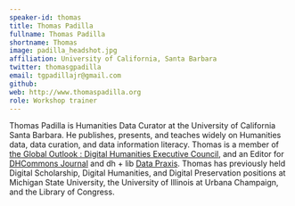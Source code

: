 ```yaml
---
speaker-id: thomas
title: Thomas Padilla
fullname: Thomas Padilla
shortname: Thomas
image: padilla_headshot.jpg
affiliation: University of California, Santa Barbara
twitter: thomasgpadilla
email: tgpadillajr@gmail.com
github:
web: http://www.thomaspadilla.org 
role: Workshop trainer
---
```


Thomas Padilla is Humanities Data Curator at the University of California Santa Barbara.
He publishes, presents, and teaches widely on Humanities data, data curation, and data information literacy. Thomas is a member of <a href="http://www.globaloutlookdh.org/">the Global Outlook : Digital Humanities Executive Council</a>, and an Editor for <a href="http://dhcommons.org/journal/issue-1">DHCommons Journal</a> and dh + lib <a href="http://acrl.ala.org/dh/category/data-praxis/">Data Praxis</a>.
Thomas has previously held Digital Scholarship, Digital Humanities, and Digital Preservation positions at Michigan State University, the University of Illinois at Urbana Champaign, and the Library of Congress.
